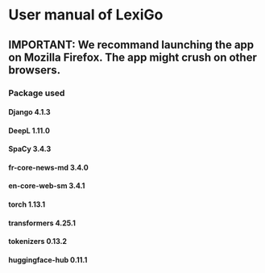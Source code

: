 # User manual of LexiGo

## IMPORTANT: We recommand launching the app on Mozilla Firefox. The app might crush on other browsers.
### Package used
#### Django 4.1.3
#### DeepL 1.11.0
#### SpaCy 3.4.3
#### fr-core-news-md 3.4.0
#### en-core-web-sm 3.4.1
#### torch 1.13.1
#### transformers 4.25.1
#### tokenizers 0.13.2
#### huggingface-hub 0.11.1
